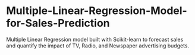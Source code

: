 # Multiple-Linear-Regression-Model-for-Sales-Prediction
Multiple Linear Regression model built with Scikit-learn to forecast sales and quantify the impact of TV, Radio, and Newspaper advertising budgets.

